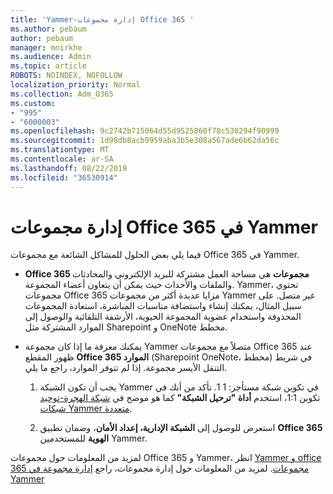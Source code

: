 ```yaml
---
title: 'Yammer-إدارة مجموعات Office 365 '
ms.author: pebaum
author: pebaum
manager: mnirkhe
ms.audience: Admin
ms.topic: article
ROBOTS: NOINDEX, NOFOLLOW
localization_priority: Normal
ms.collection: Adm_O365
ms.custom:
- "995"
- "6000003"
ms.openlocfilehash: 9c2742b715064d55d9525860f78c530294f90999
ms.sourcegitcommit: 1d98db8acb9959aba3b5e308a567ade6b62da56c
ms.translationtype: MT
ms.contentlocale: ar-SA
ms.lasthandoff: 08/22/2019
ms.locfileid: "36530914"
---
```

# <a name="manage-office-365-groups-in-yammer"></a>إدارة مجموعات Office 365 في Yammer

فيما يلي بعض الحلول للمشاكل الشائعة مع مجموعات Office 365 في Yammer.

* **Office 365 مجموعات** هي مساحة العمل مشتركة للبريد الإلكتروني والمحادثات والملفات والأحداث حيث يمكن أن يتعاون أعضاء المجموعة. Yammer، تحتوي مجموعات Office 365 مزايا عديدة أكثر من مجموعات Yammer غير متصل. على سبيل المثال، يمكنك إنشاء واستضافة مناسبات المباشرة، استعادة المجموعات المحذوفة واستخدام عضوية المجموعة الحيوية، الأرشفة التلقائية والوصول إلى الموارد المشتركة مثل Sharepoint و OneNote مخطط.

* يمكنك معرفة ما إذا كان مجموعة Yammer متصلاً مع مجموعات Office 365 عند ظهور المقطع **Office 365 الموارد** (Sharepoint OneNote، مخطط) في شريط التنقل الأيسر مجموعة. إذا لم تتوفر الموارد، راجع ما يلي.

  1. يجب أن تكون الشبكة Yammer في تكوين شبكة مستأجر: 1 1. تأكد من أنك في تكوين 1:1، استخدم **أداة "ترحيل الشبكة"** كما هو موضح في [شبكة الهجرة-توحيد شبكات Yammer متعددة](https://docs.microsoft.com/yammer/configure-your-yammer-network/consolidate-multiple-yammer-networks).

  2. استعرض للوصول إلى **الشبكة الإدارية، إعداد الأمان**، وضمان تطبيق **Office 365 الهوية** للمستخدمين Yammer.

لمزيد من المعلومات حول مجموعات Office 365 و Yammer، انظر [Yammer و office 365 مجموعات](https://docs.microsoft.com/yammer/manage-yammer-groups/yammer-and-office-365-groups?redirectSourcePath=%252fen-us%252farticle%252fYammer-and-Office-365-Groups-d8c239dc-a48b-47ab-b85e-6b4b8191a869). لمزيد من المعلومات حول إدارة مجموعات، راجع [إدارة مجموعة في Yammer](https://support.office.com/article/Manage-a-group-in-Yammer-6e05c6d6-5548-4c88-89cd-e6757a514ef2)

